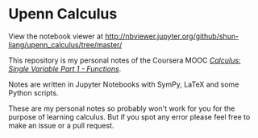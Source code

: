 # Upenn Calculus

View the notebook viewer at http://nbviewer.jupyter.org/github/shun-liang/upenn_calculus/tree/master/

This repository is my personal notes of the Coursera MOOC [_Calculus: Single Variable Part 1 - Functions_](https://www.coursera.org/learn/single-variable-calculus).

Notes are written in Jupyter Notebooks with SymPy, LaTeX and some Python scripts.

These are my personal notes so probably won't work for you for the purpose of learning calculus. But if you spot any error please feel free to make an issue or a pull request.
